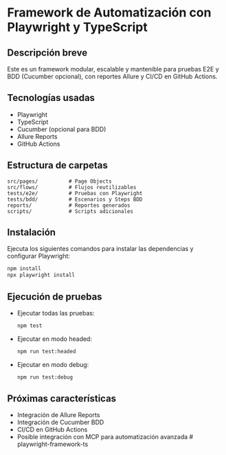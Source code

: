 # Framework de Automatización con Playwright y TypeScript

## Descripción breve
Este es un framework modular, escalable y mantenible para pruebas E2E y BDD (Cucumber opcional), con reportes Allure y CI/CD en GitHub Actions.

## Tecnologías usadas
- Playwright
- TypeScript
- Cucumber (opcional para BDD)
- Allure Reports
- GitHub Actions

## Estructura de carpetas
```
src/pages/          # Page Objects
src/flows/          # Flujos reutilizables
tests/e2e/          # Pruebas con Playwright
tests/bdd/          # Escenarios y Steps BDD
reports/            # Reportes generados
scripts/            # Scripts adicionales
```

## Instalación
Ejecuta los siguientes comandos para instalar las dependencias y configurar Playwright:
```bash
npm install
npx playwright install
```

## Ejecución de pruebas
- Ejecutar todas las pruebas:
  ```bash
  npm test
  ```
- Ejecutar en modo headed:
  ```bash
  npm run test:headed
  ```
- Ejecutar en modo debug:
  ```bash
  npm run test:debug
  ```

## Próximas características
- Integración de Allure Reports
- Integración de Cucumber BDD
- CI/CD en GitHub Actions
- Posible integración con MCP para automatización avanzada
#   p l a y w r i g h t - f r a m e w o r k - t s  
 